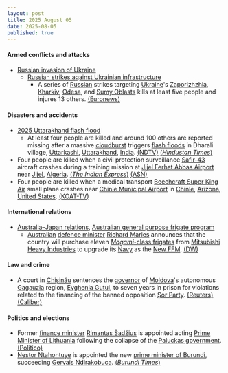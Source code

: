```yaml
---
layout: post
title: 2025 August 05
date: 2025-08-05
published: true
---
```



#### Armed conflicts and attacks

* [Russian invasion of Ukraine](https://en.wikipedia.org/wiki/Russian_invasion_of_Ukraine "Russian invasion of Ukraine")
  * [Russian strikes against Ukrainian infrastructure](https://en.wikipedia.org/wiki/Russian_strikes_against_Ukrainian_infrastructure_%282022%E2%80%93present%29 "Russian strikes against Ukrainian infrastructure (2022–present)")
    * A series of [Russian](https://en.wikipedia.org/wiki/Russia "Russia") strikes targeting [Ukraine](https://en.wikipedia.org/wiki/Ukraine "Ukraine")'s [Zaporizhzhia](https://en.wikipedia.org/wiki/Zaporizhzhia_Oblast "Zaporizhzhia Oblast"), [Kharkiv](https://en.wikipedia.org/wiki/Kharkiv_Oblast "Kharkiv Oblast"), [Odesa](https://en.wikipedia.org/wiki/Odesa_Oblast "Odesa Oblast"), and [Sumy Oblasts](https://en.wikipedia.org/wiki/Sumy_Oblast "Sumy Oblast") kills at least five people and injures 13 others. [(Euronews)](https://www.euronews.com/my-europe/2025/08/05/at-least-five-killed-in-intense-russian-strikes-hit-kharkiv-and-zaporizhzhia-regions)

#### Disasters and accidents

* [2025 Uttarakhand flash flood](https://en.wikipedia.org/wiki/2025_Uttarakhand_flash_flood "2025 Uttarakhand flash flood")
  * At least four people are killed and around 100 others are reported missing after a massive [cloudburst](https://en.wikipedia.org/wiki/Cloudburst "Cloudburst") triggers [flash floods](https://en.wikipedia.org/wiki/Flash_flood "Flash flood") in Dharali village, [Uttarkashi](https://en.wikipedia.org/wiki/Uttarkashi_district "Uttarkashi district"), [Uttarakhand](https://en.wikipedia.org/wiki/Uttarakhand "Uttarakhand"), [India](https://en.wikipedia.org/wiki/India "India"). [(NDTV)](https://www.news18.com/amp/india/uttarkashi-flash-flood-sdrf-ndrf-deployed-after-cloudburst-in-dharali-many-feared-trapped-9485812.html) [(*Hindustan Times*)](https://www.hindustantimes.com/india-news/uttarkashi-cloudburst-live-updates-uttarakhand-flashflood-dharali-cloud-burst-rescue-harsil-missing-dead-army-101754386714845.html?id=101754413436226&utm_source=ht_site_copyURL&utm_medium=social&utm_campaign=ht_site)
* Four people are killed when a civil protection surveillance [Safir-43](https://en.wikipedia.org/wiki/Zl%C3%ADn_Z_43 "Zlín Z 43") aircraft crashes during a training mission at [Jijel Ferhat Abbas Airport](https://en.wikipedia.org/wiki/Jijel_Ferhat_Abbas_Airport "Jijel Ferhat Abbas Airport") near [Jijel](https://en.wikipedia.org/wiki/Jijel "Jijel"), [Algeria](https://en.wikipedia.org/wiki/Algeria "Algeria"). [(*The Indian Express*)](https://indianexpress.com/article/world/4-people-killed-in-plane-crash-at-algerian-airport-10171926/) [(ASN)](https://asn.flightsafety.org/wikibase/534529)
* Four people are killed when a medical transport [Beechcraft Super King Air](https://en.wikipedia.org/wiki/Beechcraft_Super_King_Air "Beechcraft Super King Air") small plane crashes near [Chinle Municipal Airport](https://en.wikipedia.org/wiki/Chinle_Municipal_Airport "Chinle Municipal Airport") in [Chinle](https://en.wikipedia.org/wiki/Chinle%2C_Arizona "Chinle, Arizona"), [Arizona](https://en.wikipedia.org/wiki/Arizona "Arizona"), [United States](https://en.wikipedia.org/wiki/United_States "United States"). [(KOAT-TV)](https://www.koat.com/article/arizona-deadly-airplane-crash-chinle/65607971)

#### International relations

* [Australia–Japan relations](https://en.wikipedia.org/wiki/Australia%E2%80%93Japan_relations "Australia–Japan relations"), [Australian general purpose frigate program](https://en.wikipedia.org/wiki/Australian_general_purpose_frigate_program "Australian general purpose frigate program")
  * [Australian](https://en.wikipedia.org/wiki/Australia "Australia") [defence minister](https://en.wikipedia.org/wiki/Minister_for_Defence_%28Australia%29 "Minister for Defence (Australia)") [Richard Marles](https://en.wikipedia.org/wiki/Richard_Marles "Richard Marles") announces that the country will purchase eleven [*Mogami*-class frigates](https://en.wikipedia.org/wiki/Mogami-class_frigate "Mogami-class frigate") from [Mitsubishi Heavy Industries](https://en.wikipedia.org/wiki/Mitsubishi_Heavy_Industries "Mitsubishi Heavy Industries") to upgrade its [Navy](https://en.wikipedia.org/wiki/Australian_Navy "Australian Navy") as the [New FFM](https://en.wikipedia.org/wiki/New_FFM "New FFM"). [(DW)](https://www.dw.com/en/australia-to-buy-11-advanced-warships-from-japan/a-73528732)

#### Law and crime

* A court in [Chișinău](https://en.wikipedia.org/wiki/Chi%C8%99in%C4%83u "Chișinău") sentences the [governor](https://en.wikipedia.org/wiki/Governor_of_Gagauzia "Governor of Gagauzia") of [Moldova](https://en.wikipedia.org/wiki/Moldova "Moldova")'s autonomous [Gagauzia](https://en.wikipedia.org/wiki/Gagauzia "Gagauzia") region, [Evghenia Guțul](https://en.wikipedia.org/wiki/Evghenia_Gu%C8%9Bul "Evghenia Guțul"), to seven years in prison for violations related to the financing of the banned opposition [Șor Party](https://en.wikipedia.org/wiki/%C8%98or_Party "Șor Party"). [(Reuters)](https://www.reuters.com/world/europe/moldovan-regional-leader-jailed-aiding-russian-meddling-2025-08-05/) [(Caliber)](https://caliber.az/en/post/moldova-jails-gagauzia-governor-for-7-years)

#### Politics and elections

* Former [finance minister](https://en.wikipedia.org/wiki/Ministry_of_Finance_%28Lithuania%29 "Ministry of Finance (Lithuania)") [Rimantas Šadžius](https://en.wikipedia.org/wiki/Rimantas_%C5%A0ad%C5%BEius "Rimantas Šadžius") is appointed acting [Prime Minister of Lithuania](https://en.wikipedia.org/wiki/Prime_Minister_of_Lithuania "Prime Minister of Lithuania") following the collapse of the [Paluckas government](https://en.wikipedia.org/wiki/Paluckas_Cabinet "Paluckas Cabinet"). [(Politico)](https://www.politico.eu/article/lithuania-government-resigns-rimantas-sadzius-new-caretaker/)
* [Nestor Ntahontuye](https://en.wikipedia.org/wiki/Nestor_Ntahontuye "Nestor Ntahontuye") is appointed the new [prime minister of Burundi](https://en.wikipedia.org/wiki/Prime_minister_of_Burundi "Prime minister of Burundi"), succeeding [Gervais Ndirakobuca](https://en.wikipedia.org/wiki/Gervais_Ndirakobuca "Gervais Ndirakobuca"). [(*Burundi Times*)](https://www.burunditimes.com/ndayishimiye-appoints-new-prime-minister-and-ministers-in-burundi/)
